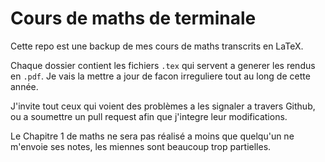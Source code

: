 # Cours de maths de terminale

Cette repo est une backup de mes cours de maths transcrits en LaTeX.

Chaque dossier contient les fichiers `.tex` qui servent a generer les rendus en `.pdf`.
Je vais la mettre a jour de facon irreguliere tout au long de cette année.

J'invite tout ceux qui voient des problèmes a les signaler a travers Github, ou a soumettre un pull request afin que j'integre leur modifications.

Le Chapitre 1 de maths ne sera pas réalisé a moins que quelqu'un ne m'envoie ses notes, les miennes sont beaucoup trop partielles.
